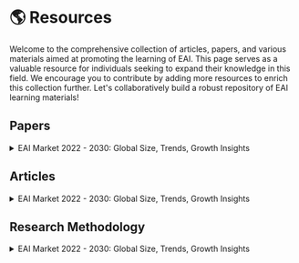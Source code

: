 <!-- HOW TO ADD NEW ITEMS:
1. In this page, we use taggle lists, whose title represents the name of the resource (name of articles, papers, etc,.) and content includes correspoding description and remarks.
2. You may ctrl+c\v following template code and modify the name & content.
 
  <details>
  <summary>TITLE</summary>

  - Item 1 
  - Item 2
  - Item 3

  </details> -->

# 🌎 Resources 

Welcome to the comprehensive collection of articles, papers, and various materials aimed at promoting the learning of EAI. This page serves as a valuable resource for individuals seeking to expand their knowledge in this field. We encourage you to contribute by adding more resources to enrich this collection further. Let's collaboratively build a robust repository of EAI learning materials!



## Papers

<details>
<summary>EAI Market 2022 - 2030: Global Size, Trends, Growth Insights </summary>

- [Website](https://engre.co/news/articles/emotional-ai-market-2022-2030/)
- Summary
</details>



## Articles

<details>
<summary>EAI Market 2022 - 2030: Global Size, Trends, Growth Insights </summary>

- [Website](https://engre.co/news/articles/emotional-ai-market-2022-2030/)
- Summary
</details>



## Research Methodology
<details>
<summary>EAI Market 2022 - 2030: Global Size, Trends, Growth Insights </summary>

<!-- Content goes here -->
- [Website](https://engre.co/news/articles/emotional-ai-market-2022-2030/)
- Summary
 

</details>




